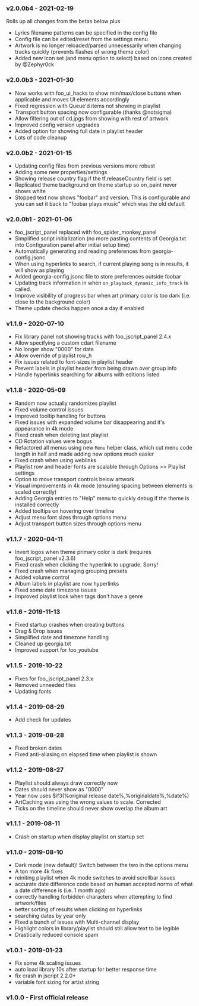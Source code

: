 ### v2.0.0b4 - 2021-02-19
Rolls up all changes from the betas below plus
 - Lyrics filename patterns can be specified in the config file
 - Config file can be edited/reset from the settings menu
 - Artwork is no longer reloaded/parsed unnecessarily when changing tracks quickly (prevents flashes of wrong theme color)
 - Added new icon set (and menu option to select) based on icons created by @Zephyr0ck

### v2.0.0b3 - 2021-01-30
 - Now works with foo_ui_hacks to show min/max/close buttons when applicable and moves UI elements accordingly
 - Fixed regression with Queue'd items not showing in playlist
 - Transport button spacing now configurable (thanks @notsigma)
 - Allow filtering out of cd.jpgs from showing with rest of artwork
 - Improved config version upgrades
 - Added option for showing full date in playlist header
 - Lots of code cleanup

### v2.0.0b2 - 2021-01-15
 - Updating config files from previous versions more robust
 - Adding some new properties/settings
 - Showing release country flag if the tf.releaseCountry field is set
 - Replicated theme background on theme startup so on_paint never shows white
 - Stopped text now shows "foobar" and version. This is configurable and you can set it back to "foobar plays music" which was the old default

### v2.0.0b1 - 2021-01-06
 - foo_jscript_panel replaced with foo_spider_monkey_panel
 - Simplified script initialization (no more pasting contents of Georgia.txt into Configuration panel after initial setup time)
 - Automatically generating and reading preferences from georgia-config.jsonc
 - When using hyperlinks to search, if current playing song is in results, it will show as playing
 - Added georgia-config.jsonc file to store preferences outside foobar
 - Updating track information in when `on_playback_dynamic_info_track` is called.
 - Improve visibility of progress bar when art primary color is too dark (i.e. close to the background color)
 - Theme update checks happen once a day if enabled

### v1.1.9 - 2020-07-10
 - Fix library panel not showing tracks with foo_jscript_panel 2.4.x
 - Allow specifying a custom cdart filename
 - No longer show "0000" for date
 - Allow override of playlist row_h
 - Fix issues related to font-sizes in playlist header
 - Prevent labels in playlist header from being drawn over group info
 - Handle hyperlinks searching for albums with editions listed

### v1.1.8 - 2020-05-09
 - Random now actually randomizes playlist
 - Fixed volume control issues
 - Improved tooltip handling for buttons
 - Fixed issues with expanded volume bar disappearing and it's appearance in 4k mode
 - Fixed crash when deleting last playlist
 - CD Rotation values were bogus
 - Refactored all menus using new `Menu` helper class, which cut menu code length in half and made adding new options much easier
 - Fixed crash when using weblinks
 - Playlist row and header fonts are scalable through Options >> Playlist settings
 - Option to move transport controls below artwork
 - Visual improvements in 4k mode (ensuring spacing between elements is scaled correctly)
 - Adding Georgia entries to "Help" menu to quickly debug if the theme is installed correctly
 - Added tooltips on hovering over timeline
 - Adjust menu font sizes through options menu
 - Adjust transport button sizes through options menu

### v1.1.7 - 2020-04-11
 - Invert logos when theme primary color is dark (requires foo_jscript_panel v2.3.6)
 - Fixed crash when clicking the hyperlink to upgrade. Sorry!
 - Fixed crash when managing grouping presets
 - Added volume control
 - Album labels in playlist are now hyperlinks
 - Fixed some date timezone issues
 - Improved playlist look when tags don't have a genre

### v1.1.6 - 2019-11-13
 - Fixed startup crashes when creating buttons
 - Drag & Drop issues
 - Simplified date and timezone handling
 - Cleaned up georgia.txt
 - Improved support for foo_youtube

### v1.1.5 - 2019-10-22
 - Fixes for foo_jscript_panel 2.3.x
 - Removed unneeded files
 - Updating fonts

### v1.1.4 - 2019-08-29
 - Add check for updates

### v1.1.3 - 2019-08-28
 - Fixed broken dates
 - Fixed anti-aliasing on elapsed time when playlist is shown

### v1.1.2 - 2019-08-27
 - Playlist should always draw correctly now
 - Dates should never show as "0000"
 - Year now uses $if3(%original release date%,%originaldate%,%date%)
 - ArtCaching was using the wrong values to scale. Corrected
 - Ticks on the timeline should never show overlap the album art

### v1.1.1 - 2019-08-11
 - Crash on startup when display playlist on startup set

### v1.1.0 - 2019-08-10
 - Dark mode (new default)! Switch between the two in the options menu
 - A ton more 4k fixes
 - reiniting playlist when 4k mode switches to avoid scrollbar issues
 - accurate date difference code based on human accepted norms of what a date difference is (i.e. 1 month ago)
 - correctly handling forbidden characters when attempting to find artwork/files
 - better sorting of results when clicking on hyperlinks
 - searching dates by year only
 - Fixed a bunch of issues with Multi-channel display
 - Highlight colors in library/playlist should still allow text to be legible
 - Drastically reduced console spam

### v1.0.1 - 2019-01-23
 - Fix some 4k scaling issues
 - auto load library 10s after startup for better response time
 - fix crash in jscript 2.2.0+
 - variable font sizing for artist string

### v1.0.0 - First official release